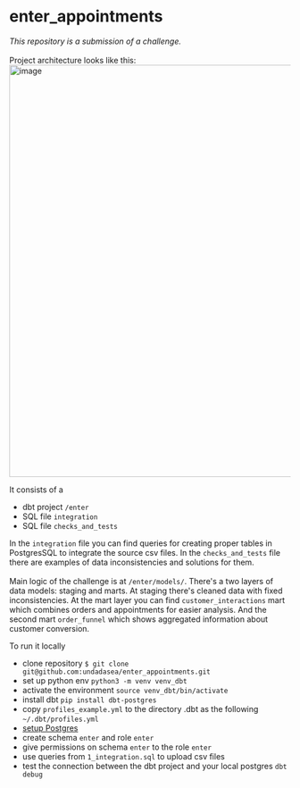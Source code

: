 # enter_appointments
_This repository is a submission of a challenge._ \
\
Project architecture looks like this: \
<img width="738" alt="image" src="https://github.com/undadasea/enter_appointments/assets/25858004/03a47d31-a843-4242-bc78-e89dd2ba7944">

It consists of a 
- dbt project `/enter`
- SQL file `integration`
- SQL file `checks_and_tests`

In the `integration` file you can find queries for creating proper tables in PostgresSQL to integrate the source csv files. In the `checks_and_tests` file there are examples of data inconsistencies and solutions for them. \
\
Main logic of the challenge is at `/enter/models/`. There's a two layers of data models: staging and marts. At staging there's cleaned data with fixed inconsistencies. At the mart layer you can find `customer_interactions` mart which combines orders and appointments for easier analysis. And the second mart `order_funnel` which shows aggregated information about customer conversion. 

To run it locally
- clone repository `$ git clone git@github.com:undadasea/enter_appointments.git`
- set up python env `python3 -m venv venv_dbt`
- activate the environment `source venv_dbt/bin/activate`
- install dbt `pip install dbt-postgres`
- copy `profiles_example.yml` to the directory .dbt as the following `~/.dbt/profiles.yml`
- [setup Postgres](https://ubuntu.com/server/docs/databases-postgresql)
- create schema `enter` and role `enter`
- give permissions on schema `enter` to the role `enter`
- use queries from `1_integration.sql` to upload csv files
- test the connection between the dbt project and your local postgres `dbt debug`
